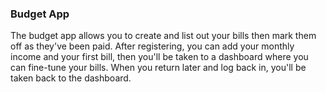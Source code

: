### Budget App

The budget app allows you to create and list out your bills then mark them off as they've been paid. After registering, you can add your monthly income and your first bill, then you'll be taken to a dashboard where you can fine-tune your bills. When you return later and log back in, you'll be taken back to the dashboard. 
